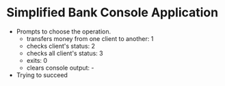 # Simplified Bank Console Application

- Prompts to choose the operation.
  *  transfers money from one client to another: 1
  *  checks client's status: 2
  *  checks all client's status: 3
  *  exits: 0
  *  clears console output: -
- Trying to succeed

